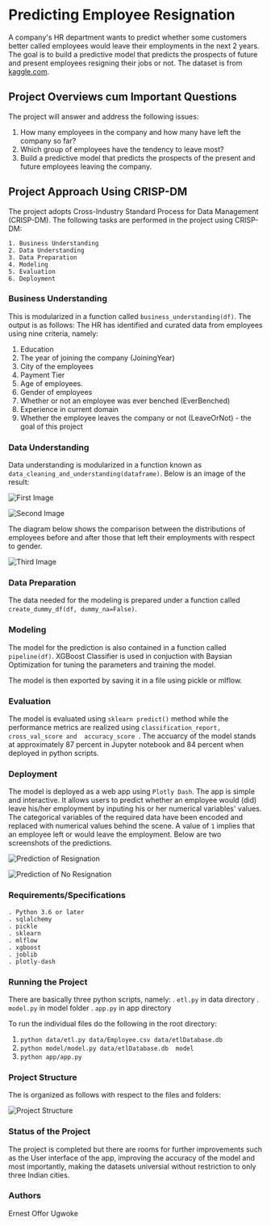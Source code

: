 # Predicting Employee Resignation

A company's HR department wants to predict whether some customers better called employees would leave their employments in the next 2 years. The goal is to build a predictive model that predicts the prospects of future and present employees resigning their jobs or not. The dataset is from [kaggle.com](https://www.kaggle.com/tejashvi14/employee-future-prediction?select=Employee.csv).

## Project Overviews cum Important Questions
The project will answer and address the following issues:

1. How many employees in the company and how many have left the company so far?
2. Which group of employees have the tendency to leave most?
3. Build a predictive model that predicts the prospects of the present and future employees leaving the company.

## Project Approach Using CRISP-DM
The project adopts Cross-Industry Standard Process for Data Management (CRISP-DM).
The following tasks are performed in the project using CRISP-DM:

    1. Business Understanding
    2. Data Understanding
    3. Data Preparation
    4. Modeling
    5. Evaluation
    6. Deployment

### Business Understanding
This is modularized in a function called `business_understanding(df)`. The output is as follows:
The HR has identified and curated data from employees using nine criteria, namely:

1. Education
2. The year of joining the company (JoiningYear)
3. City of the employees
4. Payment Tier
5. Age of employees.
6. Gender of employees
7. Whether or not an employee was ever benched (EverBenched)
8. Experience in current domain
9. Whether the employee leaves the company or not (LeaveOrNot) - the goal of this project


### Data Understanding 
Data understanding is modularized in a function known as `data_cleaning_and_understanding(dataframe)`. Below is an image of the result:

![First Image](images/img1.png)

![Second Image](images/img3.png)

The diagram below shows the comparison between the distributions of employees before and after those that left their employments with respect to gender. 


![Third Image](images/img4.png)

### Data Preparation
The data needed for the modeling is prepared under a function called `create_dummy_df(df, dummy_na=False)`. 

### Modeling

The model for the prediction is also contained in a function called `pipeline(df)`. XGBoost Classifier is used in conjuction with Baysian Optimization for tuning the parameters and training the model.

The model is then exported by saving it in a file using pickle or mlflow. 

### Evaluation
The model is evaluated using `sklearn predict()` method while the performance metrics are realized using `classification_report, cross_val_score and  accuracy_score `. The accuarcy of the model stands at approximately 87 percent in Jupyter notebook and 84 percent when deployed in python scripts. 

### Deployment 
The model is deployed as a web app using `Plotly Dash`. The app is simple  and interactive. It allows users to predict whether an employee would (did) leave his/her employment by inputing his or her numerical variables' values. The categorical variables of the required data have been encoded and replaced with numerical values behind the scene. A value of `1` implies that an employee left or would leave the employment. Below are two screenshots of the predictions. 


![Prediction of Resignation](images/predict1.png)


![Prediction of No Resignation](images/predict0.png)


### Requirements/Specifications

    . Python 3.6 or later
    . sqlalchemy
    . pickle
    . sklearn
    . mlflow
    . xgboost
    . joblib
    . plotly-dash



### Running the Project
There are basically three python scripts, namely:
 . `etl.py` in data directory
 . `model.py` in model folder
 . `app.py` in app directory

 To run the individual files do the following in the root directory:

 1. `python data/etl.py data/Employee.csv data/etlDatabase.db`
 2. `python model/model.py data/etlDatabase.db  model`
 3. `python app/app.py`


### Project Structure
The is organized as follows with respect to the files and folders:

![Project Structure](images/img6.png)


### Status of the Project

The project is completed but there are rooms for further improvements such as the User interface of the app, improving the accuracy of the model and most importantly, making the datasets universial without restriction to only three Indian cities. 


### Authors
Ernest Offor Ugwoke
